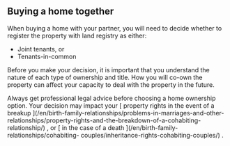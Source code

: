 ##  Buying a home together

When buying a home with your partner, you will need to decide whether to
register the property with land registry as either:

  * Joint tenants, or 
  * Tenants-in-common 

Before you make your decision, it is important that you understand the nature
of each type of ownership and title. How you will co-own the property can
affect your capacity to deal with the property in the future.

Always get professional legal advice before choosing a home ownership option.
Your decision may impact your [ property rights in the event of a breakup
](/en/birth-family-relationships/problems-in-marriages-and-other-
relationships/property-rights-and-the-breakdown-of-a-cohabiting-relationship/)
, or [ in the case of a death ](/en/birth-family-relationships/cohabiting-
couples/inheritance-rights-cohabiting-couples/) .
